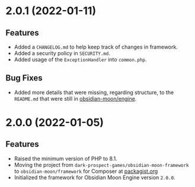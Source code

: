 <a name="2.0.1"></a>
# 2.0.1 (2022-01-11)

<a name="2.0.1.features"></a>
## Features

* Added a `CHANGELOG.md` to help keep track of changes in framework.
* Added a security policy in `SECURITY.md`.
* Added usage of the `ExceptionHandler` into `common.php`.

<a name="2.0.1.bug-fixes"></a>
## Bug Fixes

* Added more details that were missing, regarding structure, to the `README.md` that were still in
  [obsidian-moon/engine](https://packagist.org/packages/obsidian-moon/engine).

<a name="2.0.0"></a>
# 2.0.0 (2022-01-05)

<a name="2.0.0.features"></a>
## Features

* Raised the minimum version of PHP to 8.1.
* Moving the project from `dark-prospect-games/obsidian-moon-framework` to `obsidian-moon/framework` for Composer at
  [packagist.org](https://packagist.org/packages/obsidian-moon/framework)
* Initialized the framework for Obsidian Moon Engine version `2.0.0`.
